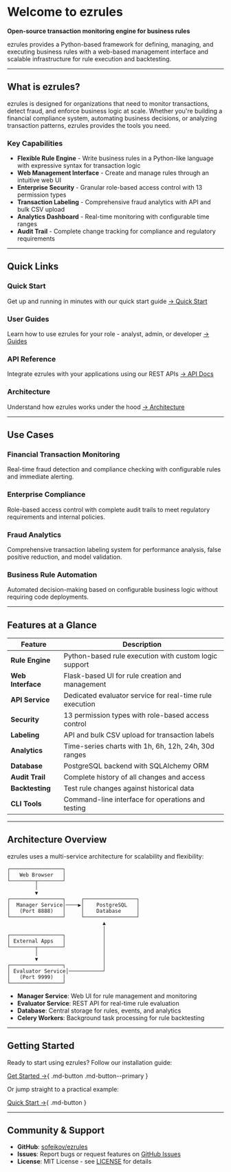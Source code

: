 # Welcome to ezrules

**Open-source transaction monitoring engine for business rules**

ezrules provides a Python-based framework for defining, managing, and executing business rules with a web-based management interface and scalable infrastructure for rule execution and backtesting.

---

## What is ezrules?

ezrules is designed for organizations that need to monitor transactions, detect fraud, and enforce business logic at scale. Whether you're building a financial compliance system, automating business decisions, or analyzing transaction patterns, ezrules provides the tools you need.

### Key Capabilities

- **Flexible Rule Engine** - Write business rules in a Python-like language with expressive syntax for transaction logic
- **Web Management Interface** - Create and manage rules through an intuitive web UI
- **Enterprise Security** - Granular role-based access control with 13 permission types
- **Transaction Labeling** - Comprehensive fraud analytics with API and bulk CSV upload
- **Analytics Dashboard** - Real-time monitoring with configurable time ranges
- **Audit Trail** - Complete change tracking for compliance and regulatory requirements

---

## Quick Links

### Quick Start
Get up and running in minutes with our quick start guide
[→ Quick Start](getting-started/quickstart.md)

### User Guides
Learn how to use ezrules for your role - analyst, admin, or developer
[→ Guides](user-guide/analyst-guide.md)

### API Reference
Integrate ezrules with your applications using our REST APIs
[→ API Docs](api-reference/evaluator-api.md)

### Architecture
Understand how ezrules works under the hood
[→ Architecture](architecture/overview.md)

---

## Use Cases

### Financial Transaction Monitoring
Real-time fraud detection and compliance checking with configurable rules and immediate alerting.

### Enterprise Compliance
Role-based access control with complete audit trails to meet regulatory requirements and internal policies.

### Fraud Analytics
Comprehensive transaction labeling system for performance analysis, false positive reduction, and model validation.

### Business Rule Automation
Automated decision-making based on configurable business logic without requiring code deployments.

---

## Features at a Glance

| Feature | Description |
|---------|-------------|
| **Rule Engine** | Python-based rule execution with custom logic support |
| **Web Interface** | Flask-based UI for rule creation and management |
| **API Service** | Dedicated evaluator service for real-time rule execution |
| **Security** | 13 permission types with role-based access control |
| **Labeling** | API and bulk CSV upload for transaction labels |
| **Analytics** | Time-series charts with 1h, 6h, 12h, 24h, 30d ranges |
| **Database** | PostgreSQL backend with SQLAlchemy ORM |
| **Audit Trail** | Complete history of all changes and access |
| **Backtesting** | Test rule changes against historical data |
| **CLI Tools** | Command-line interface for operations and testing |

---

## Architecture Overview

ezrules uses a multi-service architecture for scalability and flexibility:

```
┌─────────────────┐
│   Web Browser   │
└────────┬────────┘
         │
         ▼
┌─────────────────┐     ┌─────────────────┐
│  Manager Service│────▶│    PostgreSQL   │
│   (Port 8888)   │     │    Database     │
└─────────────────┘     └─────────────────┘
                               ▲
                               │
┌─────────────────┐            │
│ External Apps   │            │
└────────┬────────┘            │
         │                     │
         ▼                     │
┌─────────────────┐            │
│ Evaluator Service│───────────┘
│   (Port 9999)   │
└─────────────────┘
```

- **Manager Service**: Web UI for rule management and monitoring
- **Evaluator Service**: REST API for real-time rule evaluation
- **Database**: Central storage for rules, events, and analytics
- **Celery Workers**: Background task processing for rule backtesting

---

## Getting Started

Ready to start using ezrules? Follow our installation guide:

[Get Started →](getting-started/installation.md){ .md-button .md-button--primary }

Or jump straight to a practical example:

[Quick Start →](getting-started/quickstart.md){ .md-button }

---

## Community & Support

- **GitHub**: [sofeikov/ezrules](https://github.com/sofeikov/ezrules)
- **Issues**: Report bugs or request features on [GitHub Issues](https://github.com/sofeikov/ezrules/issues)
- **License**: MIT License - see [LICENSE](https://github.com/sofeikov/ezrules/blob/main/LICENSE) for details
